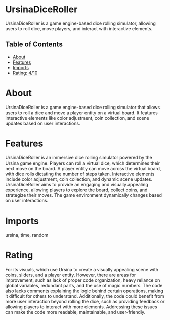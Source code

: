 # UrsinaDiceRoller

UrsinaDiceRoller is a game engine-based dice rolling simulator, allowing users to roll dice, move players, and interact with interactive elements.

## Table of Contents

- [About](#about)
- [Features](#features)
- [Imports](#Imports)
- [Rating: 4/10](#Rating)

# About

UrsinaDiceRoller is a game engine-based dice rolling simulator that allows users to roll a dice and move a player entity on a virtual board. It features interactive elements like color adjustment, coin collection, and scene updates based on user interactions.

# Features

UrsinaDiceRoller is an immersive dice rolling simulator powered by the Ursina game engine. Players can roll a virtual dice, which determines their next move on the board. A player entity can move across the virtual board, with dice rolls dictating the number of steps taken. Interactive elements include color adjustment, coin collection, and dynamic scene updates. UrsinaDiceRoller aims to provide an engaging and visually appealing experience, allowing players to explore the board, collect coins, and strategize their moves. The game environment dynamically changes based on user interactions.

# Imports

ursina, time, random

# Rating

For its visuals, which use Ursina to create a visually appealing scene with coins, sliders, and a player entity. However, there are areas for improvement, such as lack of proper code organization, heavy reliance on global variables, redundant parts, and the use of magic numbers. The code also lacks comments explaining the logic behind certain operations, making it difficult for others to understand. Additionally, the code could benefit from more user interaction beyond rolling the dice, such as providing feedback or allowing players to interact with more elements. Addressing these issues can make the code more readable, maintainable, and user-friendly.
